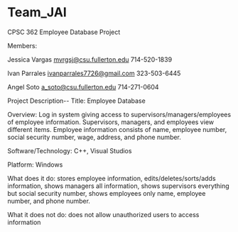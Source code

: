 # Team_JAI

CPSC 362 Employee Database Project

Members:

Jessica Vargas  mvrgsj@csu.fullerton.edu    714-520-1839

Ivan Parrales   ivanparrales7726@gmail.com  323-503-6445

Angel Soto      a_soto@csu.fullerton.edu    714-271-0604


Project Description--
Title: Employee Database

Overview: Log in system giving access to supervisors/managers/employees of employee information. Supervisors, managers, and employees view different items. Employee information consists of name, employee number, social security number, wage, address, and phone number. 

Software/Technology: C++, Visual Studios

Platform: Windows

What does it do: stores employee information, edits/deletes/sorts/adds information, shows managers all information, shows supervisors everything but social security number, shows employees only name, employee number, and phone number. 

What it does not do: does not allow unauthorized users to access information
